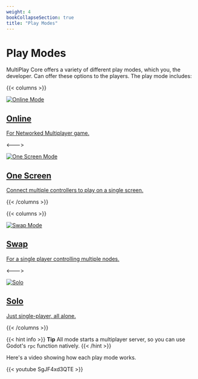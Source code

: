 ```yaml
---
weight: 4
bookCollapseSection: true
title: "Play Modes"
---
```


# Play Modes

MultiPlay Core offers a variety of different play modes, which you, the developer. Can offer these options to the players. The play mode includes:

{{< columns >}}

<a href="/docs/introduction/mode-system/online">

![Online Mode](/docs/introduction/mode-system/online/assets/banner.png)

## Online
For Networked Multiplayer game.

</a>

<--->

<a href="/docs/introduction/mode-system/one-screen">

![One Screen Mode](/docs/introduction/mode-system/one-screen/assets/banner.png)

## One Screen
Connect multiple controllers to play on a single screen.

</a>

{{< /columns >}}


{{< columns >}}

<a href="/docs/introduction/mode-system/online">

![Swap Mode](/docs/introduction/mode-system/swap/assets/banner.png)

## Swap
For a single player controlling multiple nodes.

</a>

<--->

<a href="/docs/introduction/mode-system/solo">

![Solo](/docs/introduction/mode-system/solo/assets/banner.png)

## Solo
Just single-player, all alone.

</a>

{{< /columns >}}

{{< hint info >}}
**Tip**
All mode starts a multiplayer server, so you can use Godot's `rpc` function natively.
{{< /hint >}}

Here's a video showing how each play mode works.

{{< youtube SgJF4xd3QTE >}}
